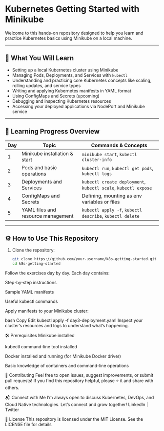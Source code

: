 # Kubernetes Getting Started with Minikube

Welcome to this hands-on repository designed to help you learn and practice Kubernetes basics using Minikube on a local machine.

---

## 🚀 What You Will Learn

- Setting up a local Kubernetes cluster using Minikube
- Managing Pods, Deployments, and Services with `kubectl`
- Understanding and practicing core Kubernetes concepts like scaling, rolling updates, and service types
- Writing and applying Kubernetes manifests in YAML format
- Using ConfigMaps and Secrets (upcoming)
- Debugging and inspecting Kubernetes resources
- Accessing your deployed applications via NodePort and Minikube service

---

## 📅 Learning Progress Overview

| Day | Topic                          | Commands & Concepts                                  |
|------|--------------------------------|-----------------------------------------------------|
| 1    | Minikube installation & start | `minikube start`, `kubectl cluster-info`            |
| 2    | Pods and basic operations      | `kubectl run`, `kubectl get pods`, `kubectl logs`    |
| 3    | Deployments and Services       | `kubectl create deployment`, `kubectl scale`, `kubectl expose` |
| 4    | ConfigMaps and Secrets         | Defining, mounting as env variables or files         |
| 5    | YAML files and resource management | `kubectl apply -f`, `kubectl describe`, `kubectl delete` |

---

## ⚙️ How to Use This Repository

1. Clone the repository:
   ```bash
   git clone https://github.com/your-username/k8s-getting-started.git
   cd k8s-getting-started
Follow the exercises day by day. Each day contains:

Step-by-step instructions

Sample YAML manifests

Useful kubectl commands

Apply manifests to your Minikube cluster:

bash
Copy
Edit
kubectl apply -f day3-deployment.yaml
Inspect your cluster’s resources and logs to understand what’s happening.

🛠️ Prerequisites
Minikube installed

kubectl command-line tool installed

Docker installed and running (for Minikube Docker driver)

Basic knowledge of containers and command-line operations

🤝 Contributing
Feel free to open issues, suggest improvements, or submit pull requests!
If you find this repository helpful, please ⭐️ it and share with others.

📬 Connect with Me
I’m always open to discuss Kubernetes, DevOps, and Cloud Native technologies.
Let’s connect and grow together!
LinkedIn | Twitter

📜 License
This repository is licensed under the MIT License. See the LICENSE file for details
